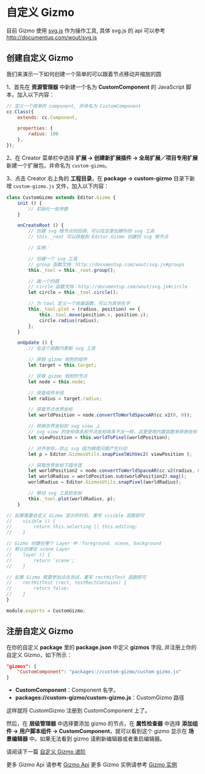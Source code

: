 # 自定义 Gizmo

目前 Gizmo 使用 [svg.js](http://svgjs.com/) 作为操作工具, 具体 svg.js 的 api 可以参考 http://documentup.com/wout/svg.js

## 创建自定义 Gizmo

我们来演示一下如何创建一个简单的可以跟着节点移动并缩放的圆

1、首先在 **资源管理器** 中新建一个名为 **CustomComponent** 的 JavaScript 脚本，加入以下内容：

```javascript
// 定义一个简单的 component, 并命名为 CustomComponent
cc.Class({
    extends: cc.Component,

    properties: {
        radius: 100
    },
});
```

2、在 Creator 菜单栏中选择 **扩展 -> 创建新扩展插件 -> 全局扩展／项目专用扩展** 新建一个扩展包，并命名为 `custom-gizmo`。

3、点击 Creator 右上角的 **工程目录**，在 **package -> custom-gizmo** 目录下新增 `custom-gizmo.js` 文件，加入以下内容：

```javascript
class CustomGizmo extends Editor.Gizmo {
    init () {
        // 初始化一些参数
    }

    onCreateRoot () {
        // 创建 svg 根节点的回调，可以在这里创建你的 svg 工具
        // this._root 可以获取到 Editor.Gizmo 创建的 svg 根节点

        // 实例：

        // 创建一个 svg 工具
        // group 函数文档：http://documentup.com/wout/svg.js#groups
        this._tool = this._root.group();

        // 画一个的圆
        // circle 函数文档：http://documentup.com/wout/svg.js#circle
        let circle = this._tool.circle();

        // 为 tool 定义一个绘画函数，可以为其他名字
        this._tool.plot = (radius, position) => {
            this._tool.move(position.x, position.y);
            circle.radius(radius);
        };
    }

    onUpdate () {
        // 在这个函数内更新 svg 工具

        // 获取 gizmo 依附的组件
        let target = this.target;

        // 获取 gizmo 依附的节点
        let node = this.node;

        // 获取组件半径
        let radius = target.radius;

        // 获取节点世界坐标
        let worldPosition = node.convertToWorldSpaceAR(cc.v2(0, 0));

        // 转换世界坐标到 svg view 上
        // svg view 的坐标体系和节点坐标体系不太一样，这里使用内置函数来转换坐标
        let viewPosition = this.worldToPixel(worldPosition);

        // 对齐坐标，防止 svg 因为精度问题产生抖动
        let p = Editor.GizmosUtils.snapPixelWihVec2( viewPosition );

        // 获取世界坐标下圆半径
        let worldPosition2 = node.convertToWorldSpaceAR(cc.v2(radius, 0));
        let worldRadius = worldPosition.sub(worldPosition2).mag();
        worldRadius = Editor.GizmosUtils.snapPixel(worldRadius);

        // 移动 svg 工具到坐标
        this._tool.plot(worldRadius, p);
    }

// 如果需要自定义 Gizmo 显示的时机，重写 visible 函数即可
//    visible () {
//        return this.selecting || this.editing;
//    }

// Gizmo 创建在哪个 Layer 中：foreground, scene, background
// 默认创建在 scene Layer
//    layer () {
//        return 'scene';
//    }

// 如果 Gizmo 需要参加点击测试，重写 rectHitTest 函数即可
//    rectHitTest (rect, testRectContains) {
//        return false;
//    }
}

module.exports = CustomGizmo;
```

## 注册自定义 Gizmo

在你的自定义 **package** 里的 **package.json** 中定义 **gizmos** 字段, 并注册上你的自定义 Gizmo，如下所示：

```json
"gizmos": {
    "CustomComponent": "packages://custom-gizmo/custom-gizmo.js"
}
```

- **CustomComponent**：Component 名字。
- **packages://custom-gizmo/custom-gizmo.js**：CustomGizmo 路径

这样就将 CustomGizmo 注册到 CustomComponent 上了。

然后，在 **层级管理器** 中选择要添加 gizmo 的节点，在 **属性检查器** 中选择 **添加组件 -> 用户脚本组件 -> CustomComponent**，就可以看到这个 gizmo 显示在 **场景编辑器** 中。如果无法看到 gizmo 请刷新编辑器或者重启编辑器。

请阅读下一篇 [自定义 Gizmo 进阶](custom-gizmo-advance.md)

更多 Gizmo Api 请参考 [Gizmo Api](api/editor-framework/renderer/gizmo.md)
更多 Gizmo 实例请参考 [Gizmo 实例](https://github.com/2youyou2/gizmo-example)
